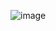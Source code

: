 ![image](https://user-images.githubusercontent.com/74503846/112662948-52651a80-8e69-11eb-8050-10bfb13bfc50.png)
